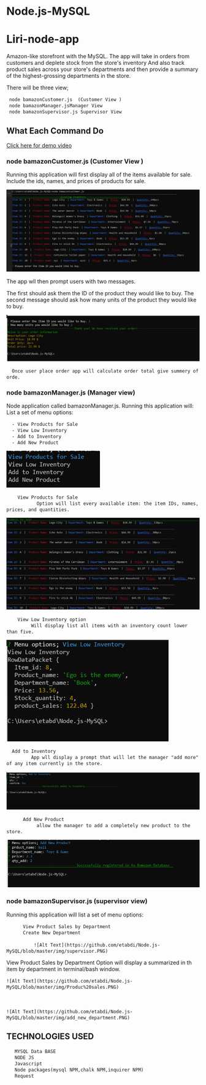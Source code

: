 # Node.js-MySQL

# Liri-node-app

Amazon-like storefront with the MySQL. The app will take in orders from customers and deplete stock from the store's inventory And also  track product sales across your store's departments and then provide a summary of the highest-grossing departments in the store.

There will be three view;

     node bamazonCustomer.js  (Customer View )
     node bamazonManager.jsManager View 
     node bamazonSupervisor.js Supervisor View
     

## What Each Command Do

    
[ Click here for demo video ](https://drive.google.com/file/d/1ZsKnY4o8fqjJijelUG8TQaGk7-GVJ9nY/view)

### node bamazonCustomer.js  (Customer View )

 Running this application will first display all of the items available for sale. Include the ids, names, and prices of products for sale.
 
  ![Alt Text](https://github.com/etabdi/Node.js-MySQL/blob/master/img/customer1.PNG)
   
  The app wll then prompt users with two messages.

   The first should ask them the ID of the product they would like to buy.
   The second message should ask how many units of the product they would like to buy.
   
  ![Alt Text](https://github.com/etabdi/Node.js-MySQL/blob/master/img/order.PNG)
   
      Once user place order app will calculate order total give summery of orde. 

###   node bamazonManager.js (Manager view)
 
 Node application called bamazonManager.js. Running this application will:
    List a set of menu options:
    
      - View Products for Sale
      - View Low Inventory
      - Add to Inventory
      - Add New Product
      
   ![Alt Text](https://github.com/etabdi/Node.js-MySQL/blob/master/img/Manager_option.PNG)
   
        View Products for Sale  
               Option will list every available item: the item IDs, names, prices, and quantities.
        
   ![Alt Text](https://github.com/etabdi/Node.js-MySQL/blob/master/img/Product%20for%20sell.PNG)
        
        View Low Inventory option
             Will display list all items with an inventory count lower than five.
          
  ![Alt Text](https://github.com/etabdi/Node.js-MySQL/blob/master/img/low_invontory.PNG)
             
      Add to Inventory
             App wll display a prompt that will let the manager "add more" of any item currently in the store.
   ![Alt Text](https://github.com/etabdi/Node.js-MySQL/blob/master/img/add_inv.PNG)
               
          Add New Product         
               allow the manager to add a completely new product to the store.
  ![Alt Text](https://github.com/etabdi/Node.js-MySQL/blob/master/img/add%20_new_product.PNG)
  
### node bamazonSupervisor.js (supervisor view)

Running this application will list a set of menu options:
          
          View Product Sales by Department
          Create New Department
          
              ![Alt Text](https://github.com/etabdi/Node.js-MySQL/blob/master/img/supervisor.PNG)


  View Product Sales by Department
          Option will display a summarized in th item by department in terminal/bash window.
          
          
    ![Alt Text](https://github.com/etabdi/Node.js-MySQL/blob/master/img/Produc%20sales.PNG)
   

  
    ![Alt Text](https://github.com/etabdi/Node.js-MySQL/blob/master/img/add_new_department.PNG)
    


   ## TECHNOLOGIES USED

       MYSQL Data BASE
       NODE JS
       Javascript
       Node packages(mysql NPM,chalk NPM,inquirer NPM)
       Request
 
   

